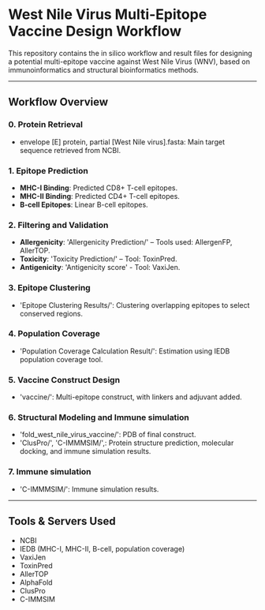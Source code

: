 # West Nile Virus Multi-Epitope Vaccine Design Workflow

This repository contains the in silico workflow and result files for designing a potential multi-epitope vaccine against West Nile Virus (WNV), based on immunoinformatics and structural bioinformatics methods.

---

## Workflow Overview

### 0. **Protein Retrieval**
- envelope [E] protein, partial [West Nile virus].fasta: Main target sequence retrieved from NCBI.

### 1. **Epitope Prediction**
- **MHC-I Binding**:
  Predicted CD8+ T-cell epitopes.
- **MHC-II Binding**:
  Predicted CD4+ T-cell epitopes.
- **B-cell Epitopes**:
  Linear B-cell epitopes.

### 2. **Filtering and Validation**
- **Allergenicity**: 'Allergenicity Prediction/' – Tools used: AllergenFP, AllerTOP.
- **Toxicity**: 'Toxicity Prediction/' – Tool: ToxinPred.
- **Antigenicity**: 'Antigenicity score' - Tool: VaxiJen.

### 3. **Epitope Clustering**
- 'Epitope Clustering Results/': Clustering overlapping epitopes to select conserved regions.

### 4. **Population Coverage**
- 'Population Coverage Calculation Result/': Estimation using IEDB population coverage tool.

### 5. **Vaccine Construct Design**
- 'vaccine/': Multi-epitope construct, with linkers and adjuvant added.

### 6. **Structural Modeling and Immune simulation**
- 'fold_west_nile_virus_vaccine/': PDB of final construct.
- 'ClusPro/', 'C-IMMMSIM/',: Protein structure prediction, molecular docking, and immune simulation results.

### 7. **Immune simulation**
- 'C-IMMMSIM/': Immune simulation results.

---

## Tools & Servers Used

- NCBI
- IEDB (MHC-I, MHC-II, B-cell, population coverage)
- VaxiJen
- ToxinPred
- AllerTOP
- AlphaFold
- ClusPro
- C-IMMSIM
